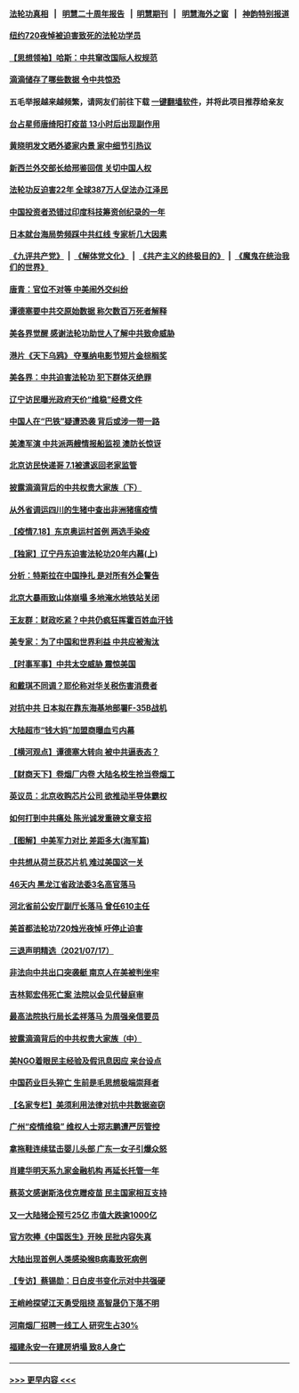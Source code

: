 #### [法轮功真相](https://github.com/gfw-breaker/truth/blob/master/README.md?t=0) &nbsp;&nbsp;|&nbsp;&nbsp; [明慧二十周年报告](https://github.com/gfw-breaker/mh-reports/blob/master/README.md?t=0) &nbsp;&nbsp;|&nbsp;&nbsp;[明慧期刊](https://github.com/gfw-breaker/mh-qikan) &nbsp;&nbsp;|&nbsp;&nbsp; [明慧海外之窗](https://github.com/gfw-breaker/mh-news/blob/master/README.md?t=0) &nbsp;&nbsp;|&nbsp;&nbsp; [神韵特别报道](https://github.com/gfw-breaker/mh-news/blob/master/shenyun.md?t=0)
#### [纽约720夜悼被迫害致死的法轮功学员](../pages/nsc413/n13098166.md?t=07191451) 
#### [【思想领袖】哈斯：中共窜改国际人权规范](../pages/nsc413/n13053647.md?t=07191451) 
#### [滴滴储存了哪些数据 令中共惊恐](../pages/nsc413/n13097858.md?t=07191451) 
#### 五毛举报越来越频繁，请网友们前往下载 [一键翻墙软件](https://github.com/gfw-breaker/ssr-accounts)，并将此项目推荐给亲友
#### [台占星师唐绮阳打疫苗 13小时后出现副作用](../pages/nsc413/n13097793.md?t=07191451) 
#### [黄晓明发文晒外婆家内景 家中细节引热议](../pages/nsc413/n13097589.md?t=07191451) 
#### [新西兰外交部长给邢鉴回信 关切中国人权](../pages/nsc413/n13097488.md?t=07191451) 
#### [法轮功反迫害22年 全球387万人促法办江泽民](../pages/nsc413/n13093175.md?t=07191451) 
#### [中国投资者恐错过印度科技筹资创纪录的一年](../pages/nsc413/n13084670.md?t=07191451) 
#### [日本就台海局势频踩中共红线 专家析几大因素](../pages/nsc413/n13097476.md?t=07191451) 
#### [《九评共产党》](https://github.com/begood0513/9ping.md/blob/master/README.md) &nbsp;|&nbsp; [《解体党文化》](../../../../jtdwh.md/blob/master/README.md)  &nbsp;|&nbsp; [《共产主义的终极目的》](../../../../gczydzjmd.md/blob/master/README.md) &nbsp;|&nbsp; [《魔鬼在统治我们的世界》](../../../../mgztzwmdsj.md/blob/master/README.md) 
#### [唐青：官位不对等 中美闹外交纠纷](../pages/nsc413/n13097723.md?t=07191451) 
#### [谭德塞要中共交原始数据 称欠数百万死者解释](../pages/nsc413/n13097567.md?t=07191451) 
#### [美各界觉醒 感谢法轮功助世人了解中共致命威胁](../pages/nsc413/n13097438.md?t=07191451) 
#### [港片《天下乌鸦》 夺戛纳电影节短片金棕榈奖](../pages/nsc413/n13097378.md?t=07191451) 
#### [美各界：中共迫害法轮功 犯下群体灭绝罪](../pages/nsc413/n13097361.md?t=07191451) 
#### [辽宁访民曝光政府天价“维稳”经费文件](../pages/nsc413/n13097268.md?t=07191451) 
#### [中国人在“巴铁”疑遭恐袭 背后或涉一带一路](../pages/nsc413/n13096063.md?t=07191451) 
#### [美澳军演 中共派两艘情报船监视 澳防长惊讶](../pages/nsc413/n13097237.md?t=07191451) 
#### [北京访民快递哥 7.1被遣返回老家监管](../pages/nsc413/n13097165.md?t=07191451) 
#### [披露滴滴背后的中共权贵大家族（下）](../pages/nsc413/n13094113.md?t=07191451) 
#### [从外省调运四川的生猪中查出非洲猪瘟疫情](../pages/nsc413/n13096919.md?t=07191451) 
#### [【疫情7.18】东京奥运村首例 两选手染疫](../pages/nsc413/n13096752.md?t=07191451) 
#### [【独家】辽宁丹东迫害法轮功20年内幕(上)](../pages/nsc413/n13089103.md?t=07191451) 
#### [分析：特斯拉在中国挣扎 是对所有外企警告](../pages/nsc413/n13084978.md?t=07191451) 
#### [北京大暴雨致山体崩塌 多地淹水地铁站关闭](../pages/nsc413/n13096568.md?t=07191451) 
#### [王友群：财政吃紧？中共仍疯狂挥霍百姓血汗钱](../pages/nsc413/n13096172.md?t=07191451) 
#### [美专家：为了中国和世界利益 中共应被淘汰](../pages/nsc413/n13082858.md?t=07191451) 
#### [【时事军事】中共太空威胁 震惊美国](../pages/nsc413/n13094978.md?t=07191451) 
#### [和戴琪不同调？耶伦称对华关税伤害消费者](../pages/nsc413/n13096051.md?t=07191451) 
#### [对抗中共 日本拟在靠东海基地部署F-35B战机](../pages/nsc413/n13096059.md?t=07191451) 
#### [大陆超市“钱大妈”加盟商曝血亏内幕](../pages/nsc413/n13096080.md?t=07191451) 
#### [【横河观点】谭德塞大转向 被中共逼表态？](../pages/nsc413/n13096096.md?t=07191451) 
#### [【财商天下】卷烟厂内卷 大陆名校生抢当卷烟工](../pages/nsc413/n13095856.md?t=07191451) 
#### [英议员：北京收购芯片公司 欲推动半导体霸权](../pages/nsc413/n13095989.md?t=07191451) 
#### [如何打到中共痛处 陈光诚发重磅文章支招](../pages/nsc413/n13096014.md?t=07191451) 
#### [【图解】中美军力对比 差距多大(海军篇)](../pages/nsc413/n13091904.md?t=07191451) 
#### [中共想从荷兰获芯片机 难过美国这一关](../pages/nsc413/n13095864.md?t=07191451) 
#### [46天内 黑龙江省政法委3名高官落马](../pages/nsc413/n13095971.md?t=07191451) 
#### [河北省前公安厅副厅长落马 曾任610主任](../pages/nsc413/n13095878.md?t=07191451) 
#### [美首都法轮功720烛光夜悼 吁停止迫害](../pages/nsc413/n13095574.md?t=07191451) 
#### [三退声明精选（2021/07/17）](../pages/nsc413/n13095844.md?t=07191451) 
#### [非法向中共出口突袭艇 南京人在美被判坐牢](../pages/nsc413/n13095544.md?t=07191451) 
#### [吉林郭宏伟死亡案 法院以会见代替庭审](../pages/nsc413/n13095431.md?t=07191451) 
#### [最高法院执行局长孟祥落马 为周强亲信要员](../pages/nsc413/n13095758.md?t=07191451) 
#### [披露滴滴背后的中共权贵大家族（中）](../pages/nsc413/n13094096.md?t=07191451) 
#### [美NGO着眼民主经验及假讯息因应 来台设点](../pages/nsc413/n13095673.md?t=07191451) 
#### [中国药业巨头猝亡 生前是毛思想极端崇拜者](../pages/nsc413/n13095676.md?t=07191451) 
#### [【名家专栏】美须利用法律对抗中共数据盗窃](../pages/nsc413/n13090954.md?t=07191451) 
#### [广州“疫情维稳” 维权人士郑志鹏遭严厉管控](../pages/nsc413/n13095148.md?t=07191451) 
#### [拿拖鞋连续猛击婴儿头部 广东一女子引爆众怒](../pages/nsc413/n13095422.md?t=07191451) 
#### [肖建华明天系九家金融机构 再延长托管一年](../pages/nsc413/n13095400.md?t=07191451) 
#### [蔡英文感谢斯洛伐克赠疫苗 民主国家相互支持](../pages/nsc413/n13095330.md?t=07191451) 
#### [又一大陆猪企预亏25亿 市值大跌逾1000亿](../pages/nsc413/n13095154.md?t=07191451) 
#### [官方吹捧《中国医生》开映 民批内容失真](../pages/nsc413/n13095169.md?t=07191451) 
#### [大陆出现首例人类感染猴B病毒致死病例](../pages/nsc413/n13095249.md?t=07191451) 
#### [【专访】蔡锡勋：日白皮书变化示对中共强硬](../pages/nsc413/n13095106.md?t=07191451) 
#### [王峭岭探望江天勇受阻挠 高智晟仍下落不明](../pages/nsc413/n13095102.md?t=07191451) 
#### [河南烟厂招聘一线工人 研究生占30%](../pages/nsc413/n13094939.md?t=07191451) 
#### [福建永安一在建房坍塌 致8人身亡](../pages/nsc413/n13095081.md?t=07191451) 

----
#### [ >>> 更早内容 <<< ](../indexes/nsc413-earlier.md)

